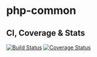 # php-common

## CI, Coverage & Stats

[![Build Status](https://app.travis-ci.com/tivins/php-common.svg?branch=main)](https://app.travis-ci.com/tivins/php-common)
[![Coverage Status](https://coveralls.io/repos/github/tivins/php-common/badge.svg?branch=main)](https://coveralls.io/github/tivins/php-common?branch=main)